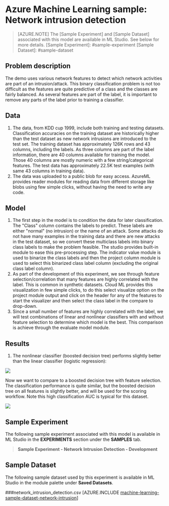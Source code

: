 <properties title="Azure Machine Learning Sample: Network intrusion detection" pageTitle="Machine Learning Sample: Network intrusion detection | Azure" description="A sample Azure Machine Learning experiment that uses a classification model to determine which network activities are a part of network intrusion." metaKeywords="" services="machine-learning" solutions="" documentationCenter="" authors="garye" manager="paulettm" editor="cgronlun"  videoId="" scriptId="" />

<tags ms.service="machine-learning" ms.workload="data-services" ms.tgt_pltfrm="na" ms.devlang="na" ms.topic="article" ms.date="10/23/2014" ms.author="garye" />



# Azure Machine Learning sample: Network intrusion detection

>[AZURE.NOTE]
>The [Sample Experiment] and [Sample Dataset] associated with this model are available in ML Studio. See below for more details.
[Sample Experiment]: #sample-experiment
[Sample Dataset]: #sample-dataset


## Problem description ##

The demo uses various network features to detect which network activities are part of an intrusion/attack. This binary classification problem is not too difficult as the features are quite predictive of a class and the classes are fairly balanced.  As several features are part of the label, it is important to remove any parts of the label prior to training a classifier. 

## Data ##

1. The data, from KDD cup 1999, include both training and testing datasets.  Classification accuracies on the training dataset are historically higher than the test dataset as new network intrusions are introduced to the test set.  The training dataset has approximately 126K rows and 43 columns, including the labels.  As three columns are part of the label information, there are 40 columns available for training the model.  Those 40 columns are mostly numeric with a few string/categorical features. The test data has approximately 22.5K test examples (with same 43 columns in training data). 
1. The data was uploaded to a public blob for easy access. AzureML provides reader modules for reading data from different storage like blobs using few simple clicks, without having the need to write any code. 

## Model ##

1. The first step in the model is to condition the data for later classification.  The "Class" column contains the labels to predict.  These labels are either "normal" (no intrusion) or the name of an attack.  Some attacks do not have many examples in the training data and there are new attacks in the test dataset, so we convert these multiclass labels into binary class labels to make the problem feasible.  The studio provides built-in module to ease this pre-processing step. The indicator value module is used to binarize the class labels and then the project column module is used to select this binarized class label column (excluding the original class label column).  
1. As part of the development of this experiment, we see through feature selection/correlation that many features are highly correlated with the label. This is common in synthetic datasets.  Cloud ML provides this visualization in few simple clicks, to do this select visualize option on the project module output and click on the header for any of the features to start the visualizer and then select the class label in the compare to drop-down.
1. Since a small number of features are highly correlated with the label, we will test combinations of linear and nonlinear classifiers with and without feature selection to determine which model is the best.  This comparison is achieve through the evaluate model module.    

## Results ##

1. The nonlinear classifier (boosted decision tree) performs slightly better than the linear classifier (logistic regression): 

![][1]


Now we want to compare to a boosted decision tree with feature selection. The classification performance is quite similar, but the boosted decision tree on all features is slightly better, and will be used for the scoring workflow.  Note this high classification AUC is typical for this dataset. 


![][2]

<!-- Removed until this part is fixed
## Operationalization ##


We wanted to see our model in action, to do this we wanted a request-response service around the model we just learned. Doing this is straightforward and can be achieved in few simple clicks in studio: 

1. First step is to save the learned model (by right clicking on the classifier module output) 
1. Now create a new experiment and search for saved model and drop it in the panel for new experiment 
1. Then we need to replicate the steps we did for pre-process, again we can just select the modules from experiment we need and copy and paste to the new experiment 
1. The last step is to plug in the test data and run the experiment, once the run is finished we can define the input and output points for the service 
1. Again, using one click we can publish the service end points that is deployed right away and can be tested using a friendly user interface - all within studio   
-->


## Sample Experiment

The following sample experiment associated with this model is available in ML Studio in the **EXPERIMENTS** section under the **SAMPLES** tab.

> **Sample Experiment - Network Intrusion Detection - Development**


## Sample Dataset

The following sample dataset used by this experiment is available in ML Studio in the module palette under **Saved Datasets**.

###network_intrusion_detection.csv
[AZURE.INCLUDE [machine-learning-sample-dataset-network-intrusion](../includes/machine-learning-sample-dataset-network-intrusion.md)]




[1]: ./media/machine-learning-sample-network-intrusion-detection/network-intrusion-detection-1.png
[2]: ./media/machine-learning-sample-network-intrusion-detection/network-intrusion-detection-2.png
